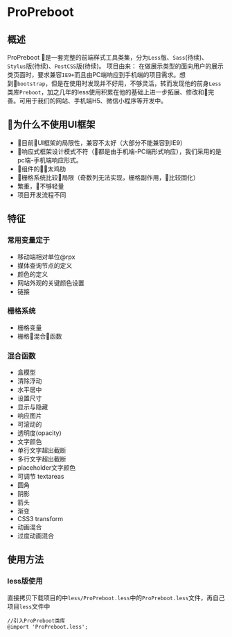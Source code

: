 # ProPreboot

## 概述

ProPreboot 是一套完整的前端样式工具类集，分为`Less`版、`Sass`(待续)、`Stylus`版(待续)、`PostCSS`版(待续)。
项目由来：
在做展示类型的面向用户的展示类页面时，要求兼容`IE9+`而且由PC端响应到手机端的项目需求。想到`bootstrap`，但是在使用时发现并不好用，不够灵活，转而发现他的前身`Less`类库`Preboot`，加之几年的less使用积累在他的基础上进一步拓展、修改和完善。可用于我们的网站、手机端H5、微信小程序等开发中。

## 为什么不使用UI框架

+ 目前UI框架的局限性，兼容不太好（大部分不能兼容到IE9）
+ 响应式框架设计模式不符（都是由手机端-PC端形式响应），我们采用的是pc端-手机端响应形式。
+ 组件的太鸡肋
+ 栅格系统比较局限（奇数列无法实现，栅格副作用，比较固化）
+ 繁重，不够轻量
+ 项目开发流程不同
 
## 特征

### 常用变量定于

+ 移动端相对单位@rpx
+ 媒体查询节点的定义
+ 颜色的定义
+ 网站外观的关键颜色设置
+ 链接

### 栅格系统

+ 栅格变量
+ 栅格混合函数

### 混合函数

+ 盒模型
+ 清除浮动
+ 水平居中
+ 设置尺寸
+ 显示与隐藏
+ 响应图片
+ 可滚动的
+ 透明度(opacity)
+ 文字颜色
+ 单行文字超出截断
+ 多行文字超出截断
+ placeholder文字颜色
+ 可调节 textareas
+ 圆角
+ 阴影
+ 箭头
+ 渐变
+ CSS3 transform
+ 动画混合
+ 过度动画混合

## 使用方法

### less版使用

直接拷贝下载项目的中`less/ProPreboot.less`中的`ProPreboot.less`文件，再自己项目`less`文件中

```less
//引入ProPreboot类库
@import 'ProPreboot.less';
```
